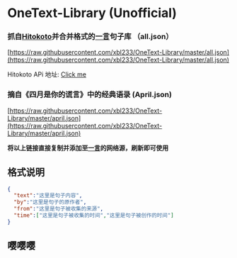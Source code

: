 # OneText-Library (Unofficial)
### 抓自[Hitokoto](https://hitokoto.cn/)并合并格式的[一言](https://coolapk.com/apk/com.lz233.onetext)句子库 （all.json）

[https://raw.githubusercontent.com/xbl233/OneText-Library/master/all.json](https://raw.githubusercontent.com/xbl233/OneText-Library/master/all.json)

Hitokoto APi 地址: [Click me](https://v1.hitokoto.cn/)

### 摘自《四月是你的谎言》中的经典语录 (April.json)

[https://raw.githubusercontent.com/xbl233/OneText-Library/master/april.json](https://raw.githubusercontent.com/xbl233/OneText-Library/master/april.json)

**将以上链接直接复制并添加至[一言](https://coolapk.com/apk/com.lz233.onetext)的网络源，刷新即可使用**

## 格式说明
```json
{
  "text":"这里是句子内容",
  "by":"这里是句子的原作者",
  "from":"这里是句子被收集的来源",
  "time":["这里是句子被收集的时间","这里是句子被创作的时间"]
}
```

## 嘤嘤嘤
